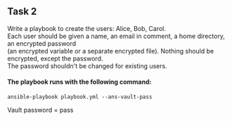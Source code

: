 ## Task 2

Write a playbook to create the users: Alice, Bob, Carol.<br>
Each user should be given a name, an email in comment, a home directory, an encrypted password<br>
(an  encrypted variable or a separate encrypted file). Nothing should be encrypted, except the password.<br>
The password shouldn't be changed for existing users.


#### The playbook runs with the following command: 
```
ansible-playbook playbook.yml --ans-vault-pass
```
Vault password = pass